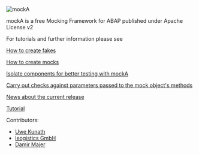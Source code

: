 ![mockA](http://uwekunath.files.wordpress.com/2013/10/mocka.png?raw=true)

mockA is a free Mocking Framework for ABAP published under Apache License v2


For tutorials and further information please see

[How to create fakes](http://scn.sap.com/community/abap/blog/2013/10/22/mocka-tutorial-how-to-create-fakes)

[How to create mocks](http://scn.sap.com/community/abap/blog/2013/10/27/mocka-tutorial-how-to-create-mocks)

[Isolate components for better testing with mockA](http://scn.sap.com/community/abap/blog/2014/10/13/isolate-components-for-better-testing-with-mocka)

[Carry out checks against parameters passed to the mock object's methods](http://scn.sap.com/community/abap/blog/2014/06/24/mocka--carry-out-checks-against-passed-parameters-to-mock-objects-methods)

[News about the current release](http://scn.sap.com/community/abap/blog/2015/02/17/news-about-mocka)

[Tutorial](http://youtu.be/p4qzl_Blv3w)



Contributors:
* [Uwe Kunath](https://uwekunath.wordpress.com/)
* [leogistics GmbH](http://www.leogistics.de/)
* [Damir Majer](http://majer-consulting.com/)
